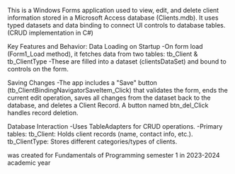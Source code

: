 This is a Windows Forms application used to view, edit, and delete client information stored in a Microsoft Access database (Clients.mdb). It uses typed datasets and data binding to connect UI controls to database tables. (CRUD implementation in C#)


Key Features and Behavior:
Data Loading on Startup
-On form load (Form1_Load method), it fetches data from two tables: tb_Client & tb_ClientType
-These are filled into a dataset (clientsDataSet) and bound to controls on the form.

Saving Changes
-The app includes a "Save" button (tb_ClientBindingNavigatorSaveItem_Click) that validates the form, ends the current edit operation, saves all changes from the dataset back to the database, and deletes a Client Record. A button named btn_del_Click handles record deletion.


Database Interaction
-Uses TableAdapters for CRUD operations.
-Primary tables:
  tb_Client: Holds client records (name, contact info, etc.).
  tb_ClientType: Stores different categories/types of clients.

was created for Fundamentals of Programming semester 1 in 2023-2024 academic year
